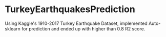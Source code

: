 # TurkeyEarthquakesPrediction
Using Kaggle's 1910-2017 Turkey Earthquake Dataset, implemented Auto-sklearn for prediction and ended up with higher than 0.8 R2 score. 
